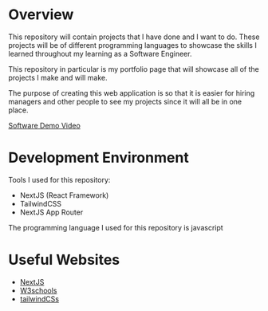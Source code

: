 # Overview

This repository will contain projects that I have done and I want to do. These projects will be of different programming languages to showcase the skills I learned throughout my learning as a Software Engineer.

This repository in particular is my portfolio page that will showcase all of the projects I make and will make.

The purpose of creating this web application is so that it is easier for hiring managers and other people to see my projects since it will all be in one place.

[Software Demo Video](https://youtu.be/sH745Sz2MPM)

# Development Environment

Tools I used for this repository:
- NextJS (React Framework)
- TailwindCSS
- NextJS App Router

The programming language I used for this repository is javascript

# Useful Websites
- [NextJS](https://nextjs.org/docs)
- [W3schools](https://www.w3schools.com/js/)
- [tailwindCSs](https://tailwindui.com/documentation)